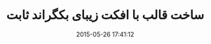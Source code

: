 ---
layout: post
title: "ساخت قالب با افکت زیبای بکگراند ثابت"
date: 2015-05-26 17:41:12
section: article
tags: css animate
link: "http://roocket.ir/articles/%D8%B3%D8%A7%D8%AE%D8%AA-%D9%82%D8%A7%D9%84%D8%A8-%D8%A8%D8%A7-%D8%A7%D9%81%DA%A9%D8%AA-%D8%B2%DB%8C%D8%A8%D8%A7%DB%8C-%D8%A8%DA%A9%DA%AF%D8%B1%D8%A7%D9%86%D8%AF-%D8%AB%D8%A7%D8%A8%D8%AA-"
user: "نوید کاشانی"
user_link: "http://navid.kashani.ir/"
---